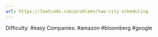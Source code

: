 ```yaml
---
url: https://leetcode.com/problems/two-city-scheduling
---
```


Difficulty: #easy
Companies: #amazon #bloomberg #google